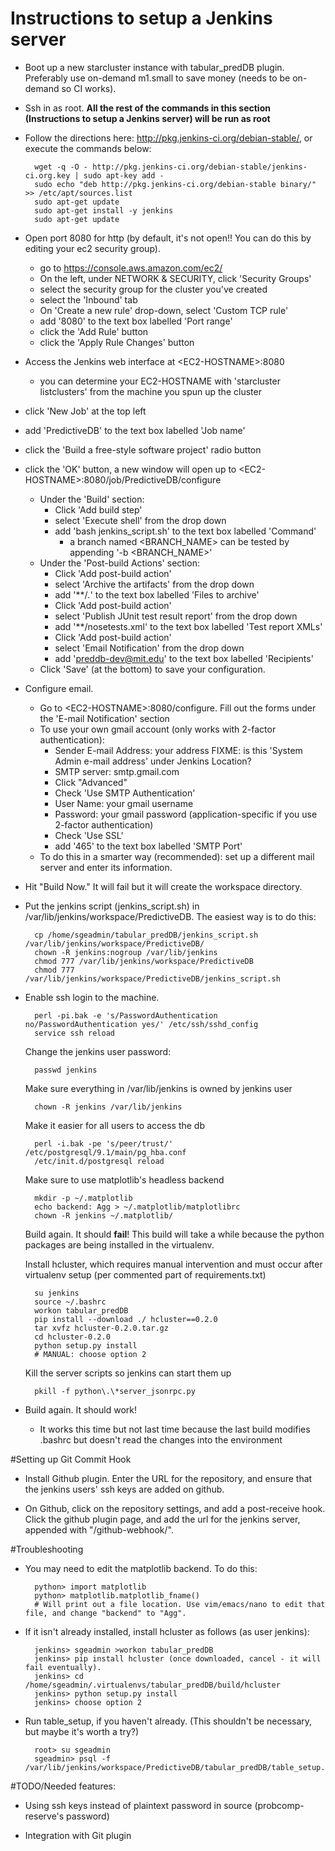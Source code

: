 Instructions to setup a Jenkins server
==================

* Boot up a new starcluster instance with tabular_predDB plugin. Preferably use on-demand m1.small to save money (needs to be on-demand so CI works).

* Ssh in as root.  **All the rest of the commands in this section (Instructions to setup a Jenkins server) will be run as root**

* Follow the directions here: http://pkg.jenkins-ci.org/debian-stable/, or execute the commands below:

        wget -q -O - http://pkg.jenkins-ci.org/debian-stable/jenkins-ci.org.key | sudo apt-key add -
        sudo echo "deb http://pkg.jenkins-ci.org/debian-stable binary/" >> /etc/apt/sources.list
        sudo apt-get update
        sudo apt-get install -y jenkins
        sudo apt-get update

* Open port 8080 for http (by default, it's not open!! You can do this by editing your ec2 security group).
  * go to https://console.aws.amazon.com/ec2/
  * On the left, under NETWORK & SECURITY, click 'Security Groups'
  * select the security group for the cluster you've created
  * select the 'Inbound' tab
  * On 'Create a new rule' drop-down, select 'Custom TCP rule'
  * add '8080' to the text box labelled 'Port range'
  * click the 'Add Rule' button
  * click the 'Apply Rule Changes' button

* Access the Jenkins web interface at \<EC2-HOSTNAME\>:8080
  * you can determine your EC2-HOSTNAME with 'starcluster listclusters' from the machine you spun up the cluster
* click 'New Job' at the top left
* add 'PredictiveDB' to the text box labelled 'Job name'
* click the 'Build a free-style software project' radio button
* click the 'OK' button, a new window will open up to \<EC2-HOSTNAME\>:8080/job/PredictiveDB/configure
   * Under the 'Build' section: 
      * Click 'Add build step'
      * select 'Execute shell' from the drop down
      * add 'bash jenkins_script.sh' to the text box labelled 'Command'
        * a branch named \<BRANCH_NAME\> can be tested by appending '-b \<BRANCH_NAME\>'
   * Under the 'Post-build Actions' section:
      * Click 'Add post-build action'
      * select 'Archive the artifacts' from the drop down
      * add '**/*.*' to the text box labelled 'Files to archive'
      * Click 'Add post-build action'
      * select 'Publish JUnit test result report' from the drop down
      * add '**/nosetests.xml' to the text box labelled 'Test report XMLs'
      * Click 'Add post-build action'
      * select 'Email Notification' from the drop down
      * add 'preddb-dev@mit.edu' to the text box labelled 'Recipients'
   * Click 'Save' (at the bottom) to save your configuration.

* Configure email.

  * Go to \<EC2-HOSTNAME\>:8080/configure. Fill out the forms under the 'E-mail Notification' section
  * To use your own gmail account (only works with 2-factor authentication):
       * Sender E-mail Address: your address FIXME: is this 'System Admin e-mail address' under Jenkins Location?
       * SMTP server: smtp.gmail.com
       * Click "Advanced"
       * Check 'Use SMTP Authentication'
       * User Name: your gmail username
       * Password: your gmail password (application-specific if you use 2-factor authentication)
       * Check 'Use SSL'
       * add '465' to the text box labelled 'SMTP Port'
  * To do this in a smarter way (recommended): set up a different mail server and enter its information.
     
* Hit "Build Now." It will fail but it will create the workspace directory.

* Put the jenkins script (jenkins_script.sh) in /var/lib/jenkins/workspace/PredictiveDB. The easiest way is to do this:

        cp /home/sgeadmin/tabular_predDB/jenkins_script.sh /var/lib/jenkins/workspace/PredictiveDB/
        chown -R jenkins:nogroup /var/lib/jenkins
        chmod 777 /var/lib/jenkins/workspace/PredictiveDB
        chmod 777 /var/lib/jenkins/workspace/PredictiveDB/jenkins_script.sh

* Enable ssh login to the machine.

        perl -pi.bak -e 's/PasswordAuthentication no/PasswordAuthentication yes/' /etc/ssh/sshd_config
        service ssh reload

  Change the jenkins user password: 

        passwd jenkins

  Make sure everything in /var/lib/jenkins is owned by jenkins user
  
        chown -R jenkins /var/lib/jenkins

  Make it easier for all users to access the db
        
        perl -i.bak -pe 's/peer/trust/' /etc/postgresql/9.1/main/pg_hba.conf
        /etc/init.d/postgresql reload

  Make sure to use matplotlib\'s headless backend

        mkdir -p ~/.matplotlib
        echo backend: Agg > ~/.matplotlib/matplotlibrc
        chown -R jenkins ~/.matplotlib/

  Build again. It should **fail**!  This build will take a while because the python packages are being installed in the virtualenv.

  Install hcluster, which requires manual intervention and must occur after virtualenv setup (per commented part of requirements.txt)
  
        su jenkins
        source ~/.bashrc
        workon tabular_predDB
        pip install --download ./ hcluster==0.2.0
        tar xvfz hcluster-0.2.0.tar.gz 
        cd hcluster-0.2.0
        python setup.py install
        # MANUAL: choose option 2

  Kill the server scripts so jenkins can start them up

        pkill -f python\.\*server_jsonrpc.py

* Build again. It should work!
  * It works this time but not last time because the last build modifies .bashrc but doesn't read the changes into the environment

#Setting up Git Commit Hook

* Install Github plugin. Enter the URL for the repository, and ensure that the jenkins users' ssh keys are added on github.

* On Github, click on the repository settings, and add a post-receive hook. Click the github plugin page, and add the url for the jenkins server, appended with "/github-webhook/".

#Troubleshooting

* You may need to edit the matplotlib backend. To do this:

        python> import matplotlib
        python> matplotlib.matplotlib_fname()
        # Will print out a file location. Use vim/emacs/nano to edit that file, and change "backend" to "Agg".

* If it isn't already installed, install hcluster as follows (as user jenkins):

        jenkins> sgeadmin >workon tabular_predDB
        jenkins> pip install hcluster (once downloaded, cancel - it will fail eventually).
        jenkins> cd /home/sgeadmin/.virtualenvs/tabular_predDB/build/hcluster
        jenkins> python setup.py install
        jenkins> choose option 2

* Run table_setup, if you haven't already. (This shouldn't be necessary, but maybe it's worth a try?)

        root> su sgeadmin
        sgeadmin> psql -f /var/lib/jenkins/workspace/PredictiveDB/tabular_predDB/table_setup.sql


#TODO/Needed features: 

* Using ssh keys instead of plaintext password in source (probcomp-reserve's password)

* Integration with Git plugin
